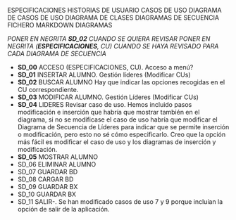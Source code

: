 


ESPECIFICACIONES
HISTORIAS DE USUARIO
CASOS DE USO
DIAGRAMA DE CASOS DE USO
DIAGRAMA DE CLASES
DIAGRAMAS DE SECUENCIA
    FICHERO MARKDOWN DIAGRAMAS

_PONER EN NEGRITA **SD_02** _CUANDO SE QUIERA REVISAR_
_PONER EN NEGRITA (**ESPECIFICACIONES**_, CU) CUANDO SE HAYA REVISADO PARA CADA DIAGRAMA DE SECUENCIA_

* **SD_00** ACCESO (ESPECIFICACIONES, CU). Acceso a menú?
* **SD_01** INSERTAR ALUMNO. Gestión líderes (Modificar CUs)
* **SD_02** BUSCAR ALUMNO Hay que indicar las opciones recogidas en el CU correspondiente. 
* **SD_03** MODIFICAR ALUMNO. Gestión Líderes (Modificar CUs)
* **SD_04** LIDERES Revisar caso de uso. Hemos incluido pasos modificación e inserción que habría que mostrar también en el diagrama, si no se modificase el caso de uso habría que modificar el Diagrama de Secuencia de Líderes para indicar que se permite inserción o modificación, pero esto no sé cómo especificarlo. Creo que la opción más fácil es modificar el caso de uso y los diagramas de inserción y modificación.
* **SD_05** MOSTRAR ALUMNO
* SD_06 ELIMINAR ALUMNO
* SD_07 GUARDAR BD
* SD_08 CARGAR BD
* SD_09 GUARDAR BX
* SD_10 GUARDAR BX
* SD_11 SALIR-. Se han modificado casos de uso 7 y 9 porque incluían la opción de salir de la aplicación.

